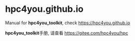 # hpc4you.github.io
Manual for **hpc4you_toolkit**, check https://hpc4you.github.io 

**hpc4you_toolkit**手册, 请查看 https://gitee.com/hpc4you/hpc
